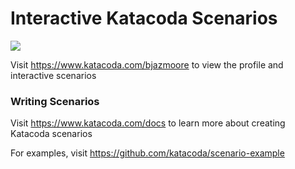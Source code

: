 # Interactive Katacoda Scenarios

[![](http://shields.katacoda.com/katacoda/bjazmoore/count.svg)](https://www.katacoda.com/bjazmoore "Get your profile on Katacoda.com")

Visit https://www.katacoda.com/bjazmoore to view the profile and interactive scenarios

### Writing Scenarios
Visit https://www.katacoda.com/docs to learn more about creating Katacoda scenarios

For examples, visit https://github.com/katacoda/scenario-example

